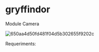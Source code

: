 # gryffindor
Module Camera


![650aa4d50fd481f04d5b302655f9202c](https://user-images.githubusercontent.com/80598073/113574009-2b4ddc00-9613-11eb-870d-4e99fbd1fd05.jpg)





Requeriments:
